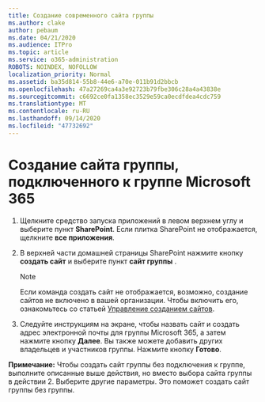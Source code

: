 ```yaml
---
title: Создание современного сайта группы
ms.author: clake
author: pebaum
ms.date: 04/21/2020
ms.audience: ITPro
ms.topic: article
ms.service: o365-administration
ROBOTS: NOINDEX, NOFOLLOW
localization_priority: Normal
ms.assetid: ba35d814-55b8-44e6-a70e-011b91d2bbcb
ms.openlocfilehash: 47a27269ca4a3e92723b79fbe306c28a4a43838e
ms.sourcegitcommit: c6692ce0fa1358ec3529e59ca0ecdfdea4cdc759
ms.translationtype: MT
ms.contentlocale: ru-RU
ms.lasthandoff: 09/14/2020
ms.locfileid: "47732692"
---
```

# <a name="create-a-microsoft-365-group-connected-team-site"></a>Создание сайта группы, подключенного к группе Microsoft 365

1. Щелкните средство запуска приложений в левом верхнем углу и выберите пункт **SharePoint**. Если плитка SharePoint не отображается, щелкните **все приложения**.
    
2. В верхней части домашней страницы SharePoint нажмите кнопку **создать сайт** и выберите пункт **сайт группы** . 
    
    > [!NOTE]
    > Если команда создать сайт не отображается, возможно, создание сайтов не включено в вашей организации. Чтобы включить его, ознакомьтесь со статьей [Управление созданием сайтов](https://go.microsoft.com/fwlink/?linkid=2009644). 
  
3. Следуйте инструкциям на экране, чтобы назвать сайт и создать адрес электронной почты для группы Microsoft 365, а затем нажмите кнопку **Далее**. Вы также можете добавить других владельцев и участников группы. Нажмите кнопку **Готово**.
  
 **Примечание:** Чтобы создать сайт группы без подключения к группе, выполните описанные выше действия, но вместо выбора сайта группы в действии 2. Выберите другие параметры. Это поможет создать сайт группы без группы. 
    

